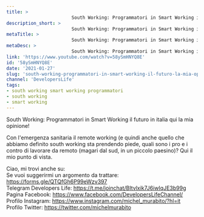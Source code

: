 ```yaml
---
title: > 
                        South Working: Programmatori in Smart Working il futuro, la mia opinione!
description_short: > 
                        South Working: Programmatori in Smart Working il futuro in italia qui la mia opinione! Con l'emergenza sanitaria il remote working ...
metaTitle: > 
                        South Working: Programmatori in Smart Working il futuro, la mia opinione!
metaDesc: > 
                        South Working: Programmatori in Smart Working il futuro in italia qui la mia opinione! Con l'emergenza sanitaria il remote working ...
link: 'https://www.youtube.com/watch?v=58ySmHNYQ8E'
id: '58ySmHNYQ8E'
date: '2021-01-27'
slug: 'south-working-programmatori-in-smart-working-il-futuro-la-mia-opinione'
channel: 'DevelopersLife'
tags: 
- south working smart working programmatori
- south working
- smart working
---
```

South Working: Programmatori in Smart Working il futuro in italia qui la mia opinione!  
  
Con l'emergenza sanitaria il remote working (e quindi anche quello che abbiamo definito south working sta prendendo piede, quali sono i pro e i contro di lavorare da remoto (magari dal sud, in un piccolo paesino)? Qui il mio punto di vista.  
  
Ciao, mi trovi anche su:  
Se vuoi suggerirmi un argomento da trattare: https://forms.gle/QTQfGh6P99eWzv397  
Telegram Developers Life: https://t.me/joinchat/BItvlxik7J6iwIqJE3b99g  
Pagina Facebook: https://www.facebook.com/DevelopersLifeChannel/  
Profilo Instagram: https://www.instagram.com/michel_murabito/?hl=it  
Profilo Twitter: https://twitter.com/michelmurabito